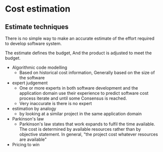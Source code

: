 # Cost estimation

## Estimate techniques

There is no simple way to make an accurate estimate of the effort required to develop software system.

The estimate defines the budget, And the product is adjusted to meet the budget.

- Algorithmic code modelling
    - Based on historical cost information, Generally based on the size of the software
-  expert judgement
   - One or more experts in both software development and the application domain use their experience to predict software cost process iterate and until some Consensus is reached.
   -  Very inaccurate is there is no expert
- estimation by analogy
    -  by looking at a similar project in the same application domain
- Parkinson's law
    -  Parkinson's law states that work expands to fulfil the time available. The cost is determined by available resources rather than by objective statement. In general, "the project cost whatever resources are available"
- Pricing to win